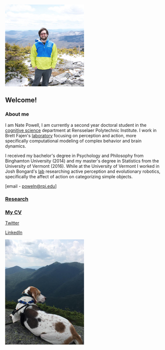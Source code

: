 <img src="https://github.com/natepowell81/natepowell81.github.io/blob/master/_images/me.png?raw=true" width="256">

## Welcome!


### About me

I am Nate Powell, I am currently a second year doctoral student in the [cognitive science](https://en.wikipedia.org/wiki/Cognitive_science) department at Rensselaer Polytechnic Institute. I work in Brett Fajen's [laboratory](http://panda.cogsci.rpi.edu) focusing on perception and action, more specifically computational modeling of complex behavior and brain dynamics. 

I received my bachelor's degree in Psychology and Philosophy from Binghamton University (2014) and my master's degree in Statistics from the University of Vermont (2016). While at the University of Vermont I worked in Josh Bongard's [lab](http://www.meclab.org) researching active perception and evolutionary robotics, specifically the affect of action on categorizing simple objects.   

[email - poweln@rpi.edu]

### [Research](research.md)

### [My CV](https://drive.google.com/file/d/1woP6EBTC1S3X5XMsPKtV2Z4U-bUINcAA/view?usp=sharing)

[Twitter](https://twitter.com/nvpowell)

[LinkedIn](https://www.linkedin.com/in/nathaniel-powell-423b0988)



<img src="https://github.com/natepowell81/natepowell81.github.io/blob/master/_images/20265038_10207838334116466_781244242061053389_n.jpg?raw=true" width="256">
